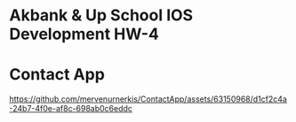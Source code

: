 # Akbank & Up School IOS Development HW-4

# Contact App

https://github.com/mervenurnerkis/ContactApp/assets/63150968/d1cf2c4a-24b7-4f0e-af8c-698ab0c6eddc

